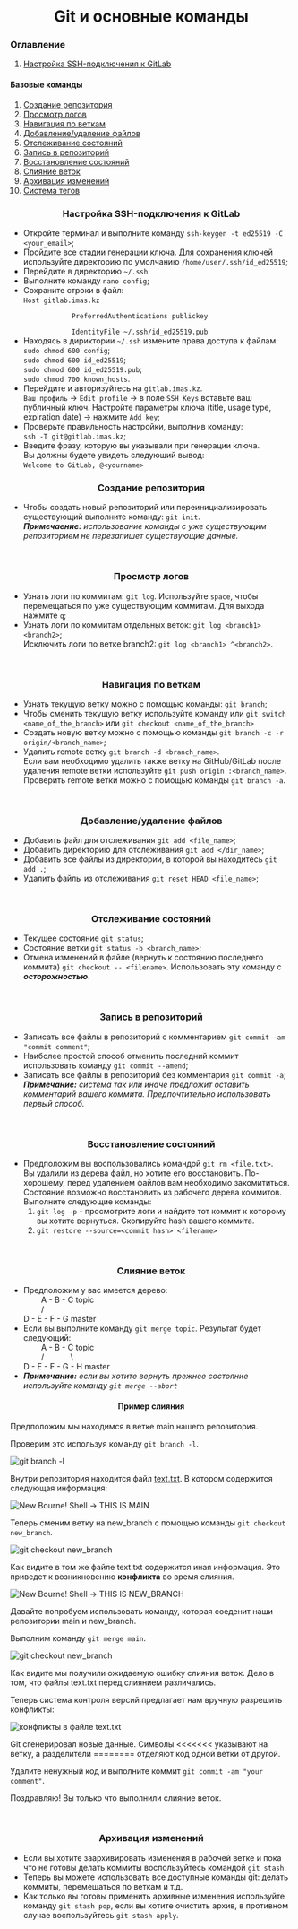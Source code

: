 <h1 align="center">Git и основные команды</h1>

<h3>Оглавление</h3>
<ol>
    <li><a href="#settings-1">Настройка SSH-подключения к GitLab</a></li>
</ol>

<h4>Базовые команды</h4>
<ol>
    <li><a href="#block-1">Создание репозитория</a></li>
    <li><a href="#block-2">Просмотр логов</a></li>
    <li><a href="#block-3">Навигация по веткам</a></li>
    <li><a href="#block-4">Добавление/удаление файлов</a></li>
    <li><a href="#block-5">Отслеживание состояний</a></li>
    <li><a href="#block-6">Запись в репозиторий</a></li>
    <li><a href="#block-7">Восстановление состояний</a></li>
    <li><a href="#block-8">Слияние веток</a></li>
    <li><a href="#block-9">Архивация изменений</a></li>
    <li><a href="#block-10">Система тегов</a></li>

</ol>

<h3 align="center" id="settings-1">Настройка SSH-подключения к GitLab</h3>
<ul>
    <li>
        Откройте терминал и выполните команду <code>ssh-keygen -t ed25519 -C &lt;your_email&gt;</code>;
    </li>
    <li>
        Пройдите все стадии генерации ключа. Для сохранения ключей используйте директорию по умолчанию <code>/home/user/.ssh/id_ed25519</code>;
    </li>
    <li>
        Перейдите в директорию <code>~/.ssh</code>
    </li>
    <li>
        Выполните команду <code>nano config</code>;
    </li>
    <li>
        Сохраните строки в файл:<br>
        <code>Host gitlab.imas.kz<br>
        &nbsp;&nbsp;&nbsp;&nbsp;PreferredAuthentications publickey<br>
        &nbsp;&nbsp;&nbsp;&nbsp;IdentityFile ~/.ssh/id_ed25519.pub</code>
    </li>
    <li>
        Находясь в дириктории <code>~/.ssh</code> измените права доступа к файлам:<br>
        <code>sudo chmod 600 config</code>;<br>
        <code>sudo chmod 600 id_ed25519</code>;<br>
        <code>sudo chmod 600 id_ed25519.pub</code>;<br>
        <code>sudo chmod 700 known_hosts</code>.
    </li>
    <li>
        Перейдите и авторизуйтесь на <code>gitlab.imas.kz</code>.<br> 
        <code>Ваш профиль</code> -> <code>Edit profile</code> -> в поле <code>SSH Keys</code> вставьте ваш публичный ключ.
        Настройте параметры ключа (title, usage type, expiration date) -> нажмите <code>Add key</code>;
    </li>
    <li>
        Проверьте правильность настройки, выполнив команду:<br>
        <code>ssh -T git@gitlab.imas.kz</code>;
    </li>
    <li>
        Введите фразу, которую вы указывали при генерации ключа.<br>
        Вы должны будете увидеть следующий вывод:<br>
        <code>Welcome to GitLab, @&lt;yourname&gt;</code>
    </li>
</ul>




<h3 align="center" id="block-1">Создание репозитория</h3>

<ul>
    <li>
    Чтобы создать новый репозиторий или переинициализировать существующий выполните команду:
    <code>git init</code>.<br> <i><b>Примечаение:</b> использование команды с уже существующим репозиторием не перезапишет существующие данные.</i> 
    </li>
</ul>
<br>

<h3 align="center" id="block-2">Просмотр логов</h3>

<ul>
    <li>
    Узнать логи по коммитам: <code>git log</code>.
    Используйте <code>space</code>, чтобы перемещаться по уже существующим коммитам.
    Для выхода нажмите <code>q</code>;<br>
    </li>
    <li>
    Узнать логи по коммитам отдельных веток: <code>git log &lt;branch1&gt; &lt;branch2&gt;</code>;<br>
    Исключить логи по ветке branch2: <code>git log &lt;branch1&gt; ^&lt;branch2&gt;</code>.
    </li>
</ul>
<br>

<h3 align="center" id="block-3">Навигация по веткам</h3>

<ul id="block-3">
    <li>
        Узнать текущую ветку можно с помощью команды: <code>git branch</code>;
    </li>
    <li>
        Чтобы сменить текущую ветку используйте команду или 
        <code>git switch &lt;name_of_the_branch&gt;</code> или <code>git checkout &lt;name_of_the_branch&gt;</code><br>
    </li>
    <li>
        Создать новую ветку можно с помощью команды <code>git branch -c -r origin/&lt;branch_name&gt;</code>;<br>
    </li>
    <li>
        Удалить remote ветку <code>git branch -d &lt;branch_name&gt;</code>.<br>
        Если вам необходимо удалить также ветку на GitHub/GitLab после удаления remote ветки используйте <code>git push origin :&lt;branch_name&gt;</code>.<br>
        Проверить remote ветки можно с помощью команды <code>git branch -a</code>.
    </li>
</ul>
<br>

<h3 align="center" id="block-4">Добавление/удаление файлов</h3>
<ul>
    <li>
        Добавить файл для отслеживания <code>git add &lt;file_name&gt;</code>;
    </li>
    <li>
        Добавить директорию для отслеживания <code>git add &lt;/dir_name&gt;</code>;
    </li>
    <li>
        Добавить все файлы из директории, в которой вы находитесь <code>git add .</code>;
    </li>
    <li>
        Удалить файлы из отслеживания <code>git reset HEAD &lt;file_name&gt;</code>;
    </li>
</ul>
<br>

<h3 align="center" id="block-5">Отслеживание состояний</h3>
<ul>
    <li>
        Текущее состояние <code>git status</code>;
    </li>
    <li>
        Состояние ветки <code>git status -b &lt;branch_name&gt;</code>;
    </li>
    <li>
        Отмена изменений в файле (вернуть к состоянию последнего коммита) <code>git checkout -- &lt;filename&gt;</code>. Использовать эту команду с <i><b>осторожностью</b></i>.
    </li>
</ul>
<br>

<h3 align="center" id="block-6">Запись в репозиторий</h3>
<ul>
    <li>
        Записать все файлы в репозиторий с комментарием <code>git commit -am "commit comment"</code>;
    </li>
    <li>
        Наиболее простой способ отменить последний коммит использовать команду <code>git commit --amend</code>;
    </li>
    <li>
        Записать все файлы в репозиторий без комментария <code>git commit -a</code>;<br>
        <i><b>Примечание:</b> система так или иначе предложит оставить комментарий вашего коммита. Предпочтительно использовать первый способ.</i>
    </li>
</ul>
<br>

<h3 align="center" id="block-7">Восстановление состояний</h3>
<ul>
    <li>
        Предположим вы воспользовались командой <code>git rm &lt;file.txt&gt;</code>.<br>
        Вы удалили из дерева файл, но хотите его восстановить. По-хорошему, перед удалением файлов вам необходимо закомититься.<br>
        Состояние возможно восстановить из рабочего дерева коммитов.<br>
        Выполните следующие команды:
        <ol>
            <li><code>git log -p</code> - просмотрите логи и найдите тот коммит к которому вы хотите вернуться. Скопируйте hash вашего коммита.</li>
            <li><code>git restore --source=&lt;commit hash&gt; &lt;filename&gt;</code></li>
        </ol>
    </li>
</ul>
<br>

<h3 align="center" id="block-8">Слияние веток</h3>
<ul>
    <li>
        Предположим у вас имеется дерево:<br>
        &nbsp; &nbsp; &nbsp; &nbsp; A - B - C topic<br>
        &nbsp; &nbsp; &nbsp; &nbsp; /<br>
        D - E - F - G master
    </li>
    <li>
        Если вы выполните команду <code>git merge topic</code>. Результат будет следующий:<br>
        &nbsp; &nbsp; &nbsp; &nbsp; A - B - C topic<br>
        &nbsp; &nbsp; &nbsp; &nbsp; / &nbsp; &nbsp; &nbsp; &nbsp; &nbsp; &nbsp;\<br>
        D - E - F - G - H master
    </li>
    <li>
        <i><b>Примечание:</b> если вы хотите вернуть прежнее состояние используйте команду <code>git merge --abort</code></i>
    </li>
</ul>

<h4 align=center>Пример слияния</h2>
<p>Предположим мы находимся в ветке main нашего репозитория.</p>
<p>Проверим это используя команду <code>git branch -l</code>.</p>
<p><img src="https://github.com/chimchimster/git_imas_commands/blob/main/media/git_branch1.png" alt="git branch -l"></p>
<p>Внутри репозитория находится файл <a href="https://github.com/chimchimster/git_imas_commands/blob/main/text.txt">text.txt</a>. В котором содержится следующая информация:</p>
<p><img src="https://github.com/chimchimster/git_imas_commands/blob/main/media/git_branch2.png" alt="New Bourne! Shell -> THIS IS MAIN"></p>
<p>Теперь сменим ветку на new_branch с помощью команды <code>git checkout new_branch</code>.</p>
<p><img src="https://github.com/chimchimster/git_imas_commands/blob/main/media/git_branch3.png" alt="git checkout new_branch"></p>
<p>Как видите в том же файле text.txt содержится иная информация. Это приведет к возникновению <b>конфликта</b> во время слияния.</p>
<p><img src="https://github.com/chimchimster/git_imas_commands/blob/main/media/git_branch4.png" alt="New Bourne! Shell -> THIS IS NEW_BRANCH"></p>
<p>Давайте попробуем использовать команду, которая соеденит наши репозитории main и new_branch.</p>
<p>Выполним команду <code>git merge main</code>.</p>
<p><img src="https://github.com/chimchimster/git_imas_commands/blob/main/media/git_branch5.png" alt="git checkout new_branch"></p>
<p>Как видите мы получили ожидаемую ошибку слияния веток. Дело в том, что файлы text.txt перед слиянием различались.</p>
<p>Теперь система контроля версий предлагает нам вручную разрешить конфликты:</p>
<p><img src="https://github.com/chimchimster/git_imas_commands/blob/main/media/git_branch6.png" alt="конфликты в файле text.txt"></p>
<p>Git сгенерировал новые данные. Символы <<<<<<< указывают на ветку, а разделители ======== отделяют код одной ветки от другой.</p>
<p>Удалите ненужный код и выполните коммит <code>git commit -am "your comment"</code>.</p>
<p>Поздравляю! Вы только что выполнили слияние веток.</p>

<br>

<h3 align="center" id="block-9">Архивация изменений</h3>
<ul>
    <li>
        Если вы хотите заархивировать изменения в рабочей ветке и пока что не готовы делать коммиты воспользуйтесь командой <code>git stash</code>.
    </li>
    <li>
        Теперь вы можете использовать все доступные команды git: делать коммиты, перемещаться по веткам и т.д.
    </li>
    <li>
        Как только вы готовы применить архивные изменения используйте команду <code>git stash pop</code>, если вы хотите очистить архив, в противном случае воспользуйтесь <code>git stash apply</code>.
    </li>
</ul>